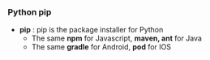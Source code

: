 ### Python pip

* **pip** : pip is the package installer for Python
  * The same **npm** for Javascript, **maven, ant** for Java
  * The same **gradle** for Android, **pod** for IOS
